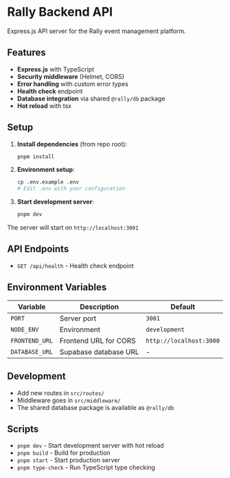 # Rally Backend API

Express.js API server for the Rally event management platform.

## Features

- **Express.js** with TypeScript
- **Security middleware** (Helmet, CORS)
- **Error handling** with custom error types
- **Health check** endpoint
- **Database integration** via shared `@rally/db` package
- **Hot reload** with tsx

## Setup

1. **Install dependencies** (from repo root):

   ```bash
   pnpm install
   ```

2. **Environment setup**:

   ```bash
   cp .env.example .env
   # Edit .env with your configuration
   ```

3. **Start development server**:
   ```bash
   pnpm dev
   ```

The server will start on `http://localhost:3001`

## API Endpoints

- `GET /api/health` - Health check endpoint

## Environment Variables

| Variable       | Description           | Default                 |
| -------------- | --------------------- | ----------------------- |
| `PORT`         | Server port           | `3001`                  |
| `NODE_ENV`     | Environment           | `development`           |
| `FRONTEND_URL` | Frontend URL for CORS | `http://localhost:3000` |
| `DATABASE_URL` | Supabase database URL | -                       |

## Development

- Add new routes in `src/routes/`
- Middleware goes in `src/middleware/`
- The shared database package is available as `@rally/db`

## Scripts

- `pnpm dev` - Start development server with hot reload
- `pnpm build` - Build for production
- `pnpm start` - Start production server
- `pnpm type-check` - Run TypeScript type checking
